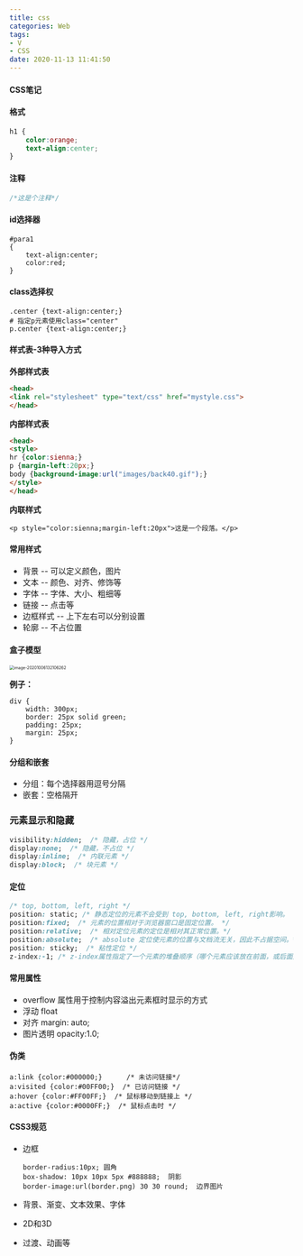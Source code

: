 ```yaml
---
title: css
categories: Web
tags: 
- V
- CSS
date: 2020-11-13 11:41:50
---
```


#### CSS笔记

#### 格式

```css
h1 {
    color:orange;
    text-align:center;
}
```

<!-- more -->

#### 注释

```css
/*这是个注释*/
```

#### id选择器

```
#para1
{
    text-align:center;
    color:red;
}
```

#### class选择权

```
.center {text-align:center;}
# 指定p元素使用class="center"
p.center {text-align:center;}
```

#### 样式表-3种导入方式

**外部样式表**

```html
<head>
<link rel="stylesheet" type="text/css" href="mystyle.css">
</head>
```

**内部样式表**

```html
<head>
<style>
hr {color:sienna;}
p {margin-left:20px;}
body {background-image:url("images/back40.gif");}
</style>
</head>
```

**内联样式**

```
<p style="color:sienna;margin-left:20px">这是一个段落。</p>
```

#### 常用样式

- 背景 -- 可以定义颜色，图片
- 文本 -- 颜色、对齐、修饰等
- 字体 -- 字体、大小、粗细等
- 链接 -- 点击等
- 边框样式 -- 上下左右可以分别设置
- 轮廓 -- 不占位置

#### 盒子模型

 <img src="/Users/zhou/Library/Application Support/typora-user-images/image-20201006132106262.png" alt="image-20201006132106262" style="zoom:50%;" />

**例子：**

```
div {
    width: 300px;
    border: 25px solid green;
    padding: 25px;
    margin: 25px;
}
```

#### 分组和嵌套

- 分组：每个选择器用逗号分隔
- 嵌套：空格隔开

### 元素显示和隐藏

```css
visibility:hidden;  /* 隐藏，占位 */
display:none;  /* 隐藏，不占位 */
display:inline;  /* 内联元素 */
display:block;  /* 块元素 */
```

#### 定位

```css
/* top, bottom, left, right */
position: static; /* 静态定位的元素不会受到 top, bottom, left, right影响。 */
position:fixed;  /* 元素的位置相对于浏览器窗口是固定位置。 */
position:relative;  /* 相对定位元素的定位是相对其正常位置。*/
position:absolute;  /* absolute 定位使元素的位置与文档流无关，因此不占据空间。*/
position: sticky;  /* 粘性定位 */
z-index:-1; /* z-index属性指定了一个元素的堆叠顺序（哪个元素应该放在前面，或后面）*/
```

#### 常用属性

- overflow 属性用于控制内容溢出元素框时显示的方式
- 浮动 float
- 对齐 margin: auto;
- 图片透明 opacity:1.0;

#### 伪类

```
a:link {color:#000000;}      /* 未访问链接*/
a:visited {color:#00FF00;}  /* 已访问链接 */
a:hover {color:#FF00FF;}  /* 鼠标移动到链接上 */
a:active {color:#0000FF;}  /* 鼠标点击时 */
```

#### CSS3规范

- 边框

  ```
  border-radius:10px; 圆角
  box-shadow: 10px 10px 5px #888888;  阴影
  border-image:url(border.png) 30 30 round;  边界图片
  ```

- 背景、渐变、文本效果、字体

- 2D和3D

- 过渡、动画等